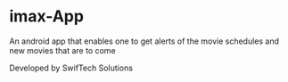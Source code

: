 # imax-App
An android app that enables one to get alerts of the movie schedules and new movies that are to come

Developed by SwifTech Solutions
